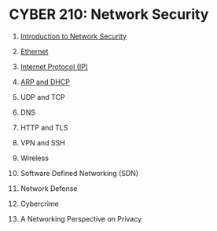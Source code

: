 # CYBER 210: Network Security

1. [Introduction to Network Security](https://github.com/SEUNGHO-Y00/MICS/blob/main/Cyber210/Introduction.md)

2. [Ethernet](https://github.com/SEUNGHO-Y00/MICS/blob/main/Cyber210/Ethernet.md)

3. [Internet Protocol (IP)](https://github.com/SEUNGHO-Y00/MICS/blob/main/Cyber210/IP.md)

4. [ARP and DHCP](https://github.com/SEUNGHO-Y00/MICS/blob/main/Cyber210/ARPandDHCP.md)

5. UDP and TCP

6. DNS

7. HTTP and TLS

8. VPN and SSH

9. Wireless

10. Software Defined Networking (SDN)

11. Network Defense

12. Cybercrime

13. A Networking Perspective on Privacy
